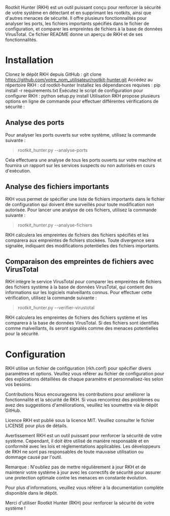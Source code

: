Rootkit Hunter (RKH) est un outil puissant conçu pour renforcer la sécurité de votre système en détectant et en supprimant les rootkits, ainsi que d'autres menaces de sécurité. Il offre plusieurs fonctionnalités pour analyser les ports, les fichiers importants spécifiés dans le fichier de configuration, et comparer les empreintes de fichiers à la base de données VirusTotal. Ce fichier README donne un aperçu de RKH et de ses fonctionnalités.

# Installation
Clonez le dépôt RKH depuis GitHub : git clone https://github.com/votre_nom_utilisateur/rootkit-hunter.git
Accédez au répertoire RKH : cd rootkit-hunter
Installez les dépendances requises : pip install -r requirements.txt
Exécutez le script de configuration pour configurer RKH : python setup.py install
Utilisation
RKH propose plusieurs options en ligne de commande pour effectuer différentes vérifications de sécurité :

## Analyse des ports
Pour analyser les ports ouverts sur votre système, utilisez la commande suivante :

> rootkit_hunter.py --analyse-ports

Cela effectuera une analyse de tous les ports ouverts sur votre machine et fournira un rapport sur les services suspects ou non autorisés en cours d'exécution.

## Analyse des fichiers importants
RKH vous permet de spécifier une liste de fichiers importants dans le fichier de configuration qui doivent être surveillés pour toute modification non autorisée. Pour lancer une analyse de ces fichiers, utilisez la commande suivante :

> rootkit_hunter.py --analyse-fichiers

RKH calculera les empreintes de fichiers des fichiers spécifiés et les comparera aux empreintes de fichiers stockées. Toute divergence sera signalée, indiquant des modifications potentielles des fichiers importants.

## Comparaison des empreintes de fichiers avec VirusTotal
RKH intègre le service VirusTotal pour comparer les empreintes de fichiers des fichiers système à la base de données VirusTotal, qui contient des informations sur les logiciels malveillants connus. Pour effectuer cette vérification, utilisez la commande suivante :

> rootkit_hunter.py --verifier-virustotal

RKH calculera les empreintes de fichiers des fichiers système et les comparera à la base de données VirusTotal. Si des fichiers sont identifiés comme malveillants, ils seront signalés comme des menaces potentielles pour la sécurité.

# Configuration
RKH utilise un fichier de configuration (rkh.conf) pour spécifier divers paramètres et options. Veuillez vous référer au fichier de configuration pour des explications détaillées de chaque paramètre et personnalisez-les selon vos besoins.

Contributions
Nous encourageons les contributions pour améliorer la fonctionnalité et la sécurité de RKH. Si vous rencontrez des problèmes ou avez des suggestions d'améliorations, veuillez les soumettre via le dépôt GitHub.

Licence
RKH est publié sous la licence MIT. Veuillez consulter le fichier LICENSE pour plus de détails.

Avertissement
RKH est un outil puissant pour renforcer la sécurité de votre système. Cependant, il doit être utilisé de manière responsable et en conformité avec les lois et réglementations applicables. Les développeurs de RKH ne sont pas responsables de toute mauvaise utilisation ou dommage causé par l'outil.

Remarque : N'oubliez pas de mettre régulièrement à jour RKH et de maintenir votre système à jour avec les correctifs de sécurité pour assurer une protection optimale contre les menaces en constante évolution.

Pour plus d'informations, veuillez vous référer à la documentation complète disponible dans le dépôt.

Merci d'utiliser Rootkit Hunter (RKH) pour renforcer la sécurité de votre système !
